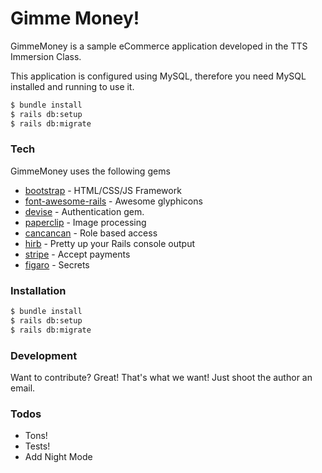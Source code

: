 # Gimme Money!

GimmeMoney is a sample eCommerce application developed in the TTS Immersion Class.  

This application is configured using MySQL, therefore you need MySQL installed and running to use it.

```sh
$ bundle install
$ rails db:setup
$ rails db:migrate
```

### Tech

GimmeMoney uses the following gems

* [bootstrap](http://getbootstrap.com) - HTML/CSS/JS Framework
* [font-awesome-rails](http://fontawesome.io) - Awesome glyphicons
* [devise](https://github.com/plataformatec/devise) - Authentication gem.
* [paperclip](https://github.com/thoughtbot/paperclip) - Image processing
* [cancancan](https://github.com/CanCanCommunity/cancancan) - Role based access
* [hirb](https://github.com/cldwalker/hirb) - Pretty up your Rails console output
* [stripe](http://stripe.com) - Accept payments
* [figaro](https://github.com/laserlemon/figaro) - Secrets

### Installation

```sh
$ bundle install
$ rails db:setup
$ rails db:migrate
```
### Development

Want to contribute? Great! That's what we want!  Just shoot the author an email. 


### Todos

 - Tons! 
 - Tests!
 - Add Night Mode

